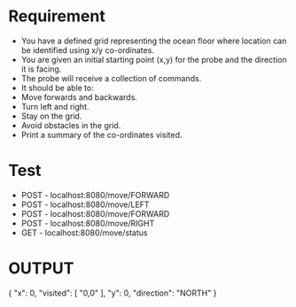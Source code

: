 # Requirement

* You have a defined grid representing the ocean floor where location can be identified using x/y co-ordinates.
* You are given an initial starting point (x,y) for the probe and the direction it is facing.
* The probe will receive a collection of commands.
* It should be able to:
* Move forwards and backwards.
* Turn left and right.
* Stay on the grid.
* Avoid obstacles in the grid.
* Print a summary of the co-ordinates visited.

# Test

* POST - localhost:8080/move/FORWARD
* POST - localhost:8080/move/LEFT
* POST - localhost:8080/move/FORWARD
* POST - localhost:8080/move/RIGHT
* GET - localhost:8080/move/status

# OUTPUT

{
"x": 0,
"visited": [
"0,0"
],
"y": 0,
"direction": "NORTH"
}
